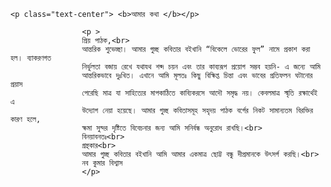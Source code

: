 


    <p class="text-center"> <b>আমার কথা </b></p>

                    <p >
                    প্রিয় পাঠক,<br>
                    আন্তরিক শুভেচ্ছা। আমার গুচ্ছ কবিতার বইখানি “বিকেলে ভোরের ফুল” নামে প্রকাশ করা হল। ব্যাকরণগত
                    নির্ভুলতা বজায় রেখে যথাযথ শব্দ চয়ন এবং তার কাব্যরূপ প্রয়োগ সম্ভব হয়নি- এ জন্যে আমি
                    আন্তরিকভাবে দুঃখিত। এখানে আমি মূলতঃ কিছু বিক্ষিপ্ত চিন্তা এবং ভাবের প্রতিফলন ঘটানোর প্রয়াস
                    পেরেছি মাত্র যা সাহিত্যের মাপকাঠিতে কাব্যিকরসে আদৌ সমৃদ্ধ নয়। কেবলমাত্র স্মৃতি রক্ষার্থেই এ
                    উদ্যোগ নেয়া হয়েছে। আমার গুচ্ছ কবিতাসমূহ সহৃদয় পাঠক বর্গের নিকট সামান্যতম বিরক্তির কারণ হলে,
                    ক্ষমা সুন্দর দৃষ্টিতে বিবেচনার জন্য আমি সনির্বন্ধ অনুরোধ রাখছি।<br>
                    বিনয়াবনতঃ<br>
                    গ্রন্থকার<br>
                    আমার গুচ্ছ কবিতার বইখানি আমি আমার একমাত্র ছোট্ট বন্ধু দীপ্রমানকে উৎসর্গ করছি।<br>
                    নব কুমার বিশ্বাস
                    </p>
         


